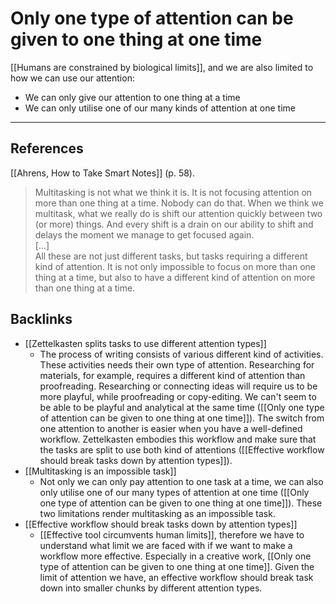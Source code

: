 # Only one type of attention can be given to one thing at one time
[[Humans are constrained by biological limits]], and we are also limited to how we can use our attention:
- We can only give our attention to one thing at a time
- We can only utilise one of our many kinds of attention at one time

---
## References
[[Ahrens, How to Take Smart Notes]] (p. 58).
> Multitasking is not what we think it is. It is not focusing attention on more than one thing at a time. Nobody can do that. When we think we multitask, what we really do is shift our attention quickly between two (or more) things. And every shift is a drain on our ability to shift and delays the moment we manage to get focused again.  
> [...]  
> All these are not just different tasks, but tasks requiring a different kind of attention. It is not only impossible to focus on more than one thing at a time, but also to have a different kind of attention on more than one thing at a time.

## Backlinks
* [[Zettelkasten splits tasks to use different attention types]]
	* The process of writing consists of various different kind of activities. These activities needs their own type of attention. Researching for materials, for example, requires a different kind of attention than proofreading. Researching or connecting ideas will require us to be more playful, while proofreading or copy-editing. We can't seem to be able to be playful and analytical at the same time ([[Only one type of attention can be given to one thing at one time]]). The switch from one attention to another is easier when you have a well-defined workflow. Zettelkasten embodies this workflow and make sure that the tasks are split to use both kind of attentions ([[Effective workflow should break tasks down by attention types]]).
* [[Multitasking is an impossible task]]
	* Not only we can only pay attention to one task at a time, we can also only utilise one of our many types of attention at one time ([[Only one type of attention can be given to one thing at one time]]). These two limitations render multitasking as an impossible task.
* [[Effective workflow should break tasks down by attention types]]
	* [[Effective tool circumvents human limits]], therefore we have to understand what limit we are faced with if we want to make a workflow more effective. Especially in a creative work, [[Only one type of attention can be given to one thing at one time]]. Given the limit of attention we have, an effective workflow should break task down into smaller chunks by different attention types.

<!-- #evergreen -->

<!-- {BearID:81D2568B-8FF1-4391-B84E-7A8A78FF28CD-4097-000023EDD657CF66} -->
